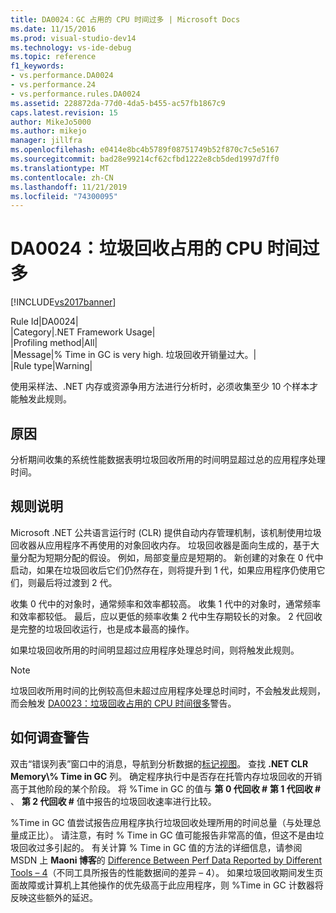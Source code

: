 ```yaml
---
title: DA0024：GC 占用的 CPU 时间过多 | Microsoft Docs
ms.date: 11/15/2016
ms.prod: visual-studio-dev14
ms.technology: vs-ide-debug
ms.topic: reference
f1_keywords:
- vs.performance.DA0024
- vs.performance.24
- vs.performance.rules.DA0024
ms.assetid: 228872da-77d0-4da5-b455-ac57fb1867c9
caps.latest.revision: 15
author: MikeJo5000
ms.author: mikejo
manager: jillfra
ms.openlocfilehash: e0414e8bc4b5789f08751749b52f870c7c5e5167
ms.sourcegitcommit: bad28e99214cf62cfbd1222e8cb5ded1997d7ff0
ms.translationtype: MT
ms.contentlocale: zh-CN
ms.lasthandoff: 11/21/2019
ms.locfileid: "74300095"
---
```

# <a name="da0024-excessive-gc-cpu-time"></a>DA0024：垃圾回收占用的 CPU 时间过多
[!INCLUDE[vs2017banner](../includes/vs2017banner.md)]

Rule Id|DA0024|  
|Category|.NET Framework Usage|  
|Profiling method|All|  
|Message|% Time in GC is very high. 垃圾回收开销量过大。|  
|Rule type|Warning|  
  
 使用采样法、.NET 内存或资源争用方法进行分析时，必须收集至少 10 个样本才能触发此规则。  
  
## <a name="cause"></a>原因  
 分析期间收集的系统性能数据表明垃圾回收所用的时间明显超过总的应用程序处理时间。  
  
## <a name="rule-description"></a>规则说明  
 Microsoft .NET 公共语言运行时 (CLR) 提供自动内存管理机制，该机制使用垃圾回收器从应用程序不再使用的对象回收内存。 垃圾回收器是面向生成的，基于大量分配为短期分配的假设。 例如，局部变量应是短期的。 新创建的对象在 0 代中启动，如果在垃圾回收后它们仍然存在，则将提升到 1 代，如果应用程序仍使用它们，则最后将过渡到 2 代。  
  
 收集 0 代中的对象时，通常频率和效率都较高。 收集 1 代中的对象时，通常频率和效率都较低。 最后，应以更低的频率收集 2 代中生存期较长的对象。 2 代回收是完整的垃圾回收运行，也是成本最高的操作。  
  
 如果垃圾回收所用的时间明显超过应用程序处理总时间，则将触发此规则。  
  
> [!NOTE]
> 垃圾回收所用时间的比例较高但未超过应用程序处理总时间时，不会触发此规则，而会触发 [DA0023：垃圾回收占用的 CPU 时间很多](../profiling/da0023-high-gc-cpu-time.md)警告。  
  
## <a name="how-to-investigate-a-warning"></a>如何调查警告  
 双击“错误列表”窗口中的消息，导航到分析数据的[标记视图](../profiling/marks-view.md)。 查找 **.NET CLR Memory\\% Time in GC** 列。 确定程序执行中是否存在托管内存垃圾回收的开销高于其他阶段的某个阶段。 将 %Time in GC 的值与 **第 0 代回收 #** **第 1 代回收 #** 、 **第 2 代回收 #** 值中报告的垃圾回收速率进行比较。  
  
 %Time in GC 值尝试报告应用程序执行垃圾回收处理所用的时间总量（与处理总量成正比）。 请注意，有时 % Time in GC 值可能报告非常高的值，但这不是由垃圾回收过多引起的。 有关计算 % Time in GC 值的方法的详细信息，请参阅 MSDN 上 **Maoni 博客**的 [Difference Between Perf Data Reported by Different Tools – 4](https://go.microsoft.com/fwlink/?LinkId=177863)（不同工具所报告的性能数据间的差异 – 4）。 如果垃圾回收期间发生页面故障或计算机上其他操作的优先级高于此应用程序，则 %Time in GC 计数器将反映这些额外的延迟。
